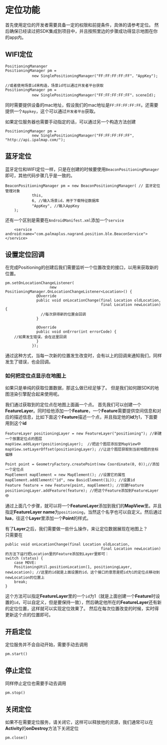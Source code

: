 # 定位功能
首先使用定位的开发者需要具备一定的权限和前提条件，具体的请参考定位。
然后确保已经读过把SDK集成到项目中，并且按照里边的步骤成功得显示地图在你的app内。

## WIFI定位
```
PositioningMananger
PositioningManager pm =
            new SinglePositioningManager("FF:FF:FF:FF:FF"，"AppKey");

//或者使用场景id来构造，场景id可以通过开发者平台获取
PositioningManager pm =
            new SinglePositioningManager("FF:FF:FF:FF:FF"，sceneId);
```
同时需要提供设备的mac地址，假设我们的mac地址是`FF:FF:FF:FF:FF`。还需要提供一个``Appkey``，这个可以通过``开发者平台``获取。

如果定位服务器也需要手动指定的话，可以通过另一个构造方法创建
```
PositioningManager pm =
            new SinglePositioningManager("FF:FF:FF:FF:FF", "http://api.ipalmap.com/");
```

## 蓝牙定位
蓝牙定位和WIFI定位一样，只是在创建的时候要使用``BeaconPositioningManager``即可，其他代码步骤几乎是一致的。
```
BeaconPositioningManager pm = new BeaconPositioningManager( // 蓝牙定位管理对象
            this,
            6, //输入场景id，用于下载特征数据库
            "AppKey", //输入AppKey
    );
```
还有一个区别是需要在``AndroidManifest.xml``添加一个``service``
```
    <service android:name="com.palmaplus.nagrand.position.ble.BeaconService"></service>
```

## 设置定位回调
在完成Positioning的创建后我们需要监听一个位置改变的接口，以用来获取新的位置。
```
pm.setOnLocationChangeListener(
                    new PositioningManager.OnLocationChangeListener<Location>() {
              @Override
              public void onLocationChange(final Location oldLocation,
                                           final Location newLocation) {
              	//每次获得新的位置会回调
              }

              @Override
              public void onError(int errorCode) {
	//如果发生错误，会在这里回调
              }
            });
```
通过这种方式，当每一次新的位置发生改变时，会有以上的回调来通知我们，同样发生了错误，也会回调。

### 如何把定位点显示在地图上

如果只是单纯的获取位置数据，那这么做已经足够了。
但是我们如何跟SDK的地图渲染引擎配合起来使用呢。

我们通过获取到的定位点在地图上面画一个点。
首先我们可以创建一个**FeatureLayer**。同时给他添加一个**Feature**，一个**Feature**需要提供空间信息和对应的描述信息，比如下面这个**Feature**描述一个点，并且指定他的**id**为1，下面要用到这个**id**
```
FeatureLayer positioningLayer = new FeatureLayer("positioning"); //新建一个放置定位点的图层
mapView.addLayer(positioningLayer);  //把这个图层添加至MapView中
mapView.setLayerOffset(positioningLayer); //让这个图层获取到当前地图的坐标偏移

Point point = GeometryFactory.createPoint(new Coordinate(0, 0));//添加一个定位点
MapElement mapElement = new MapElement(); //设置它的属性
mapElement.addElement("id", new BasicElement(1L)); //设置id
Feature feature = new Feature(point, mapElement); //创建Feature
positioningLayer.addFeature(feature); //把这个Feature添加到FeatureLayer中
```
通过上面几个步骤，就可以将一个**FeatureLayer**添加到我们的**MapView**里。并且指定**FeatureLayer name**为`positioning`，当然这个名字也可以自定义。然后通过**lua**，往这个**Layer**里添加一个**Point**的样式。

有了**Layer**之后，我们需要做一些什么操作，来让定位数据展现在地图上？   
只需要在
```
public void onLocationChange(final Location oldLocation,
                                           final Location newLocation)
的方法下运行把Location里的Feature添加到Layer里即可：
switch (status) {
    case MOVE:
    PositioningUtil.positionLocation(1, positioningLayer, newLocation); //这里的id就是上面设置的id，这个接口的意思是把id为1的定位点移动到newLocation的位置上
    break;
}
```
这个方法可以指定**FeatureLayer**里的一个``id``为1（就是上面创建一个**Feature**时设置的``id``，可以自定义，但是要保持一致），然后确定他所在的**FeatureLayer**还有新的定位位置，这样就可以实现定位效果了。
然后在每次位置改变的时候，实时得更新这个点的位置即可。

## 开启定位
定位服务并不会自动开始，需要手动去调用
```
pm.start()
```
## 停止定位
同样停止定位也需要手动去调用
```
pm.stop()
```
## 关闭定位
如果不在需要定位服务，请关闭它，这样可以释放他的资源，我们通常可以在**Activity**的**onDestroy**方法下关闭定位
```
pm.close()
```